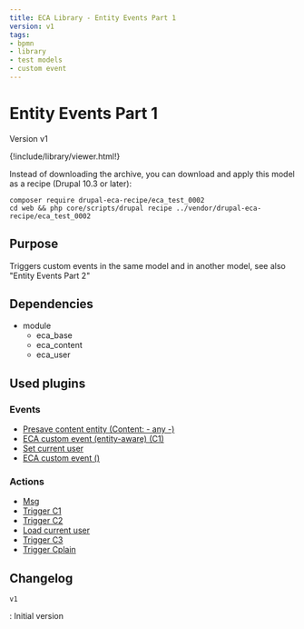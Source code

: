 ```yaml
---
title: ECA Library - Entity Events Part 1
version: v1
tags:
- bpmn
- library
- test models
- custom event
---
```

# Entity Events Part 1

Version v1

<script>url='bpmn_io-eca_test_0002.xml';archive='bpmn_io-eca_test_0002.tar.gz'</script>
{!include/library/viewer.html!}

Instead of downloading the archive, you can download and apply this model as a recipe (Drupal 10.3 or later):

```shell
composer require drupal-eca-recipe/eca_test_0002
cd web && php core/scripts/drupal recipe ../vendor/drupal-eca-recipe/eca_test_0002
```

## Purpose

Triggers custom events in the same model and in another model, see also &quot;Entity Events Part 2&quot;

## Dependencies

- module
    - eca_base
    - eca_content
    - eca_user

## Used plugins

### Events

- [Presave content entity (Content: - any -)](/plugins/eca/content/events/content_entity_presave.md)
- [ECA custom event (entity-aware) (C1)](/plugins/eca/content/events/content_entity_custom.md)
- [Set current user](/plugins/eca/user/events/user_set_user.md)
- [ECA custom event ()](/plugins/eca/base/events/eca_base_eca_custom.md)

### Actions

- [Msg](/plugins/core/actions/action_message_action.md)
- [Trigger C1](/plugins/eca/content/actions/eca_trigger_content_entity_custom_event.md)
- [Trigger C2](/plugins/eca/content/actions/eca_trigger_content_entity_custom_event.md)
- [Load current user](/plugins/eca/user/actions/eca_token_load_user_current.md)
- [Trigger C3](/plugins/eca/content/actions/eca_trigger_content_entity_custom_event.md)
- [Trigger Cplain](/plugins/eca/base/actions/eca_trigger_custom_event.md)

## Changelog

`v1`

:   Initial version
